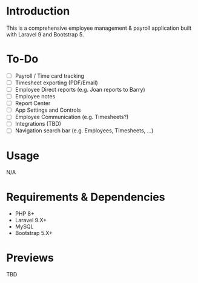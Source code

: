 # Introduction

This is a comprehensive employee management & payroll application built with Laravel 9 and Bootstrap 5.

# To-Do

- [ ] Payroll / Time card tracking
- [ ] Timesheet exporting (PDF/Email)
- [ ] Employee Direct reports (e.g. Joan reports to Barry)
- [ ] Employee notes
- [ ] Report Center
- [ ] App Settings and Controls
- [ ] Employee Communication (e.g. Timesheets?)
- [ ] Integrations (TBD)
- [ ] Navigation search bar (e.g. Employees, Timesheets, ...)

# Usage

N/A

# Requirements & Dependencies

- PHP 8+
- Laravel 9.X+
- MySQL
- Bootstrap 5.X+

# Previews

TBD
